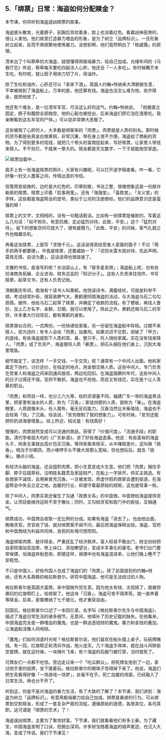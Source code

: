 ## 5.「绑票」日常：海盗如何分配赎金？
本节课，你将听到海盗逞凶绑票的故事。


海盗披头散发，光着膀子，前胸后背纹着身，脸上也涂着红色。看着凶神恶煞的，很让人害怕。他们故意打造暴力嗜血的形象，是为了树立「品牌标识」。一旦形象树立起来，反而不用频繁地使用暴力。没想到啊，他们竟然明白了「核威慑」的原理。


清末出了个叫蔡牵的大海盗，就很懂得用极端暴力，给自己加成。光绪年间的《马巷厅志》传说，蔡牵每天要吃四副活人心肝。他还会「一人多吃」。有时候蘸芥末生吃，有时呢，就让厨子用快刀切了片，用油炸。


除了生吃和油炸，心肝还可以「拿来下酒」。英国人约翰•特纳来大清朝做生意，不幸被绑到了海盗船上。万幸的是，他还算有钱。海盗也没怎么难为他，收齐赎金，就把他放了。


他还有个难友，是一位清军军官，可没这么好的运气。约翰•特纳说， 「他被直立固定，肠子和腹腔全部掏空，他的心脏也被挖出，后来海盗们把它泡在酒里吃。我亲眼看到这名军官的尸体。」可以说非常罪大恶极了。


这些被掏了心肝的人，大多数是绑架来的「肉票」。肉票就是人质的别名。那时候的货币都是些真金白银黄铜，非常沉重，带在身上很不方便。海盗劫了商船的货物，为了得到更多的现钱，就把几个带头的富商捉起来，写好赎票，让家里人带钱来赎人。不干则已，干就来一票大的。赎金都是天文数字，一下子就能掏空家底。


![赎票]()加载中...


我手上有一张海盗赎票的照片，大家有兴趣呢，可以打开逐字稿查看。咋一看，它好像一封文人墨客之间，传情达意的书信。


信笺用宣纸做的，边栏是大红色的，印章别致，书法工整，很难想象这是一份敲诈勒索的赎票。赎票上印着「启事用笺」，还有「海强堂」、「喜胜堂」、「龙义堂」的字样。这些都是海盗帮会的堂号，类似于公司的注册商标。他们的品牌意识还是蛮强的嘛！


赎票上的文字，文绉绉的，没有一句粗话脏话。比如有一张赎票是催款的。写着这么几句话：「如不担负，有意抗缴，定必猛烈对待，此致，平安。」这个「猛烈对待」，留下的想象空间可就大了，很有威慑力。「此致，平安」的问候，客气礼貌之外也暗藏杀机。


再看这张赎票，上面写「求借千元」。这话说得真给受害人家属的面子！不过「两手抓两手都要硬」，毕竟是赎票，还要威胁一下：「迟则水雷大炮对待，先此声明，莫怪无情，自谅为要」，这话说得也很直接了。


文雅的书信，是谁写的呢？水泊梁山上，有「智多星吴用」；海盗船上呢，也有些扮演商务拓展、企业咨询、财务总监的「知识分子」。这些人负责来往信件，书写赎票，起草文书，还有人负责记账。


清朝嘉庆年间，南海有个读书人叫黄鹤。他饱读诗书、满腹经纶，可就是科举不顺。考试经常扑街，很容易脾气大。黄鹤便同情海盗的活动，与大海盗乌石二勾勾搭搭。据传，他给乌石二起草了赎票，并确定了收款的流程。有了模板，再找人誊抄，加上乙方名字、金额、日期，就可以使用了。除此之外，黄鹤还做乌石二的军师，许多重大行动背后，都有黄鹤的身影。


赎票类似合同，一式两份。一份快递给家属，另一份留在海盗船中存档。过期不来赎人，视为违约；有专人会给「肉票」加重刑。如果迟迟不交割，突破了「甲方」的底线，有些海盗就割下人质的耳、鼻、整只手，托人捎给家属。实在没有钱来赎人，「肉票」成了负资产，海盗便将人质「撕票」，把石头捆在他们身上，沉到大海里喂鱼。


细节敲定了，该怎样「一手交钱、一手交货」呢？通常有一个中间人出面。他和家属定下协约，讨价还价，在指定的地点，用金银交换人质。这些中间人，专门负责在受害人和海盗之间来回通风报信，两边吃回扣。在海盗猖獗的年代，这些中间人的日子过得还不错。官府不敢抓，海盗也不抢他，而且又有钱花，实在是个让人羡慕的职业。


「肉票」和项目一样，也分三六九等，给的资源量不同。福建广东一带的海盗黑话里，把家里有油水的人质，称为「沉香」；家徒四壁的人质，就称为「柴」。在海盗眼里，人质就像木头，任人摆布，毫无反抗能力。沉香当然比木柴值钱，海盗也不会轻易「烧」了沉香。俗话说，「贫穷限制了我的想象力」。可有时候，「贫穷还能把你扔进海里喂鱼」。综上所述，结论是：有钱真好！


慢慢的，肉票居然变成可以流通的商品，获得了「价值尺度」、「流通手段」的职能。清代学者屈大均的《广东新语》，讲了好些海盗逸事。他说：有些富裕的海盗头子，闲来无事就出高价包买沉香。等待家属来赎买，从中赚取差价，这叫做「挑香」，相当于炒期货。而小喽啰手头不像大哥那么宽裕，但也想玩玩，就去「挑柴」，赚点小钱。


有经济头脑的海盗，还会囤积肉票，把小生意变成大生意。他们把「肉票」捆住手脚、脖子后插草标，注明姓名籍贯及家庭财产，在船上一字排开，供买主挑选。有些商家不诚信，会用柴冒充沉香。一旦被发现，弄虚作假的商家会遭到驱逐，在海盗帮会中失去立足之地。血腥的行业，却遵守着最原始的规矩，这也是怪事一桩。


除了中间人，肉票买卖还催生了沟通「政商关系」的中盘商。中盘商给海盗提供资金，让项目能维持运转不至于散伙；同时，又勾结贪官和衙门中的衙役，互相通气。


绑票成功，中盘商会收取一定比例的分成。如果有海盗「进去了」，也由他出面，贿赂贪官。贪官收了钱，就对绑票案不闻不问，最后把海盗保释出狱。海盗、官府和中盘商结为利益共同体，良民的处境可想而知。


海盗绑架肉票、敲诈赎金，严重扰乱了经济秩序。富人轻易不敢出门，财主纷纷把自家院墙加高加厚，修上垛口、添加瞭望台，变成半军事化的豪宅。老爷们出门要带保镖，怕海盗弃船登岸。即便这样，保镖中也有海盗混进来，让他们晚上睡不了安稳觉。


不只是中国人，好些外国人也成了海盗们的「肉票」。除了前面提到的约翰•特纳，还有大名鼎鼎的格拉斯普尔。研究中国海盗，他可是无法绕过的人物。


格拉斯普尔是英国大富商，来中国做外贸生意。因为他太有钱、太招摇了，就被郑寡妇的红旗帮盯上，给绑架了。他这块「沉香」，海盗可舍不得弄死，就一直养着等赎金。后来，家属缴纳了七千银元，他才重获自由。


回国后，格拉斯普尔口述了一本回忆录，名字叫《格拉斯普尔先生与中国海盗》，描述了海盗日常生活的诸多细节。无意间，他填补了历史记载的缺失。在他看来，中国海盗完全是一群嗜血的魔鬼，也是一群追逐钱财的魔鬼。暴力和金钱的叠加，让海盗船活像人间地狱。


「魔鬼」们如何消遣时光呢？格拉斯普尔说，他们喜欢在船头摆上桌子，玩纸牌赌钱。有一回，红旗帮正和清兵作战，炮火连天。几个海盗手痒痒，就在战斗间隙偷空耍牌。就在这时候，一块弹片飞来，有个海盗的后脑勺被打穿，当时就死了。


可牌友们一点都不吃惊。旁边走过来一个「吃瓜群众」，把死牌友拖到了一边，拿过他手里的纸牌，坐下接着玩。格拉斯普尔的眼珠子惊得掉下来了。他说，海盗们把生死看得好像「一场游戏一场梦」，丝毫不在乎。死亡血腥的场面，已经融入了日常生活，再也分不开了。


听到这，你是不是对海盗的暴力生活，有了大致的了解了？本节课，我们讲到：海盗为树立「品牌标识」，有意用极端暴力给自己加成。绑票是暴虐的行为。可从绑票到交割赎金，形成了一套复杂严密的流程，遵循原始的道德，各居其位，各司其职。这可谓是「绑票的艺术」了！


海盗逞凶绑票，主要为了聚敛财富。下节课，我们就看看他们有多土豪。为了藏宝，中国海盗发明了口诀，挖掘出深洞。许多财宝随着海盗的销声匿迹，也沉入大海，变成了传说。我们下节课见！

